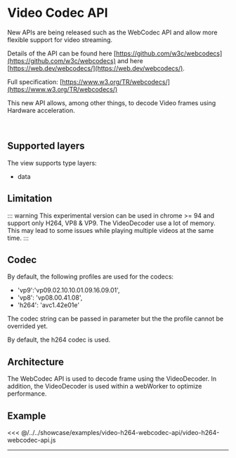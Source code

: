 # Video Codec API <Badge text="beta" type="warning"/>

New APIs are being released such as the WebCodec API and allow more flexible support for video streaming.

Details of the API can be found here [https://github.com/w3c/webcodecs](https://github.com/w3c/webcodecs) 
and here [https://web.dev/webcodecs/](https://web.dev/webcodecs/).

Full specification: [https://www.w3.org/TR/webcodecs/](https://www.w3.org/TR/webcodecs/)

This new API allows, among other things, to decode Video frames using Hardware acceleration.

<br/>
<DocumentationLoad path="/guide/api/WebCodecView.html"/>

## Supported layers

The view supports type layers:
- data

## Limitation

::: warning
This experimental version can be used in chrome >= 94 and support only H264, VP8 & VP9.
The VideoDecoder use a lot of memory. This may lead to some issues while playing multiple videos
at the same time.
:::

## Codec

By default, the following profiles are used for the codecs:
- 'vp9':'vp09.02.10.10.01.09.16.09.01',
- 'vp8': 'vp08.00.41.08',
- 'h264': 'avc1.42e01e'

The codec string can be passed in parameter but the the profile cannot be overrided yet.

By default, the h264 codec is used.

## Architecture
 
The WebCodec API is used to decode frame using the VideoDecoder. In addition, the VideoDecoder is used within a webWorker to optimize performance.

## Example

<<< @/../../showcase/examples/video-h264-webcodec-api/video-h264-webcodec-api.js

<hr class="demo-hr"/>
<br/><br/>

<Example path="/showcase/video-h264-webcodec-api.html" style="border:none;width:100%;height: 500px" />
